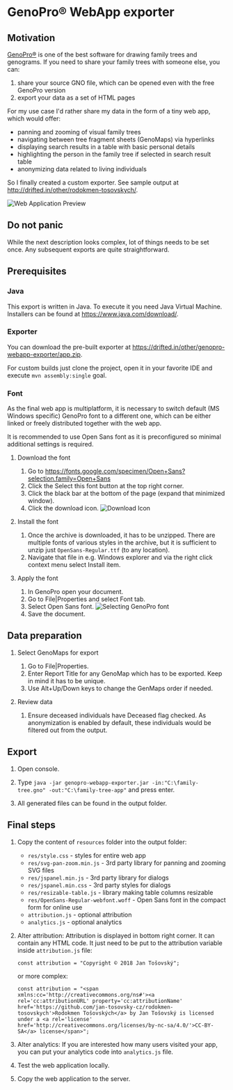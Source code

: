 # GenoPro® WebApp exporter

## Motivation

[GenoPro®](https://www.genopro.com/) is one of the best software for drawing family trees and genograms.
If you need to share your family trees with someone else, you can:
1. share your source GNO file, which can be opened even with the free GenoPro version
2. export your data as a set of HTML pages

For my use case I'd rather share my data in the form of a tiny web app, which would offer:
- panning and zooming of visual family trees
- navigating between tree fragment sheets (GenoMaps) via hyperlinks
- displaying search results in a table with basic personal details
- highlighting the person in the family tree if selected in search result table
- anonymizing data related to living individuals

So I finally created a custom exporter. See sample output at http://drifted.in/other/rodokmen-tosovskych/.

![Web Application Preview](https://drifted.in/other/genopro-webapp-exporter/web-app.png)

## Do not panic

While the next description looks complex, lot of things needs to be set once.
Any subsequent exports are quite straightforward.

## Prerequisites

### Java

This export is written in Java. To execute it you need Java Virtual Machine. Installers can be found at https://www.java.com/download/.

### Exporter

You can download the pre-built exporter at https://drifted.in/other/genopro-webapp-exporter/app.zip.

For custom builds just clone the project, open it in your favorite IDE and execute `mvn assembly:single` goal.

### Font

As the final web app is multiplatform, it is necessary to switch default (MS Windows specific)
GenoPro font to a different one, which can be either linked or freely distributed together with the web app.

It is recommended to use Open Sans font as it is preconfigured so minimal additional settings is required.

1. Download the font
    1. Go to https://fonts.google.com/specimen/Open+Sans?selection.family=Open+Sans
    2. Click the Select this font button at the top right corner.
    3. Click the black bar at the bottom of the page (expand that minimized window).
    4. Click the download icon.
       ![Download Icon](https://drifted.in/other/genopro-webapp-exporter/download-font.png)

2. Install the font
    1. Once the archive is downloaded, it has to be unzipped. There are multiple fonts of various styles
       in the archive, but it is sufficient to unzip just `OpenSans-Regular.ttf` (to any location).
    2. Navigate that file in e.g. Windows explorer and via the right click context menu select Install item.

3. Apply the font
    1. In GenoPro open your document.
    2. Go to File|Properties and select Font tab.
    3. Select Open Sans font.
       ![Selecting GenoPro font](https://drifted.in/other/genopro-webapp-exporter/genopro-font.png)
    4. Save the document.

## Data preparation

1. Select GenoMaps for export
    1. Go to File|Properties.
    2. Enter Report Title for any GenoMap which has to be exported. Keep in mind it has to be unique.
    3. Use Alt+Up/Down keys to change the GenMaps order if needed.

2. Review data
    1. Ensure deceased individuals have Deceased flag checked. As anonymization is enabled by default,
       these individuals would be filtered out from the output.

## Export
1. Open console.

2. Type `java -jar genopro-webapp-exporter.jar -in:"C:\family-tree.gno" -out:"C:\family-tree-app"` and press enter.

3. All generated files can be found in the output folder.

## Final steps

1. Copy the content of `resources` folder into the output folder:
    - `res/style.css` - styles for entire web app
    - `res/svg-pan-zoom.min.js` - 3rd party library for panning and zooming SVG files
    - `res/jspanel.min.js` - 3rd party library for dialogs
    - `res/jspanel.min.css` - 3rd party styles for dialogs
    - `res/resizable-table.js` - library making table columns resizable
    - `res/OpenSans-Regular-webfont.woff` - Open Sans font in the compact form for online use
    - `attribution.js` - optional attribution
    - `analytics.js` - optional analytics

2. Alter attribution:
   Attribution is displayed in bottom right corner. It can contain any HTML code.
   It just need to be put to the attribution variable inside `attribution.js` file:

   `const attribution = "Copyright © 2018 Jan Tošovský";`

   or more complex:

   `const attribution = "<span xmlns:cc='http://creativecommons.org/ns#'><a rel='cc:attributionURL' property='cc:attributionName' href='https://github.com/jan-tosovsky-cz/rodokmen-tosovskych'>Rodokmen Tošovských</a> by Jan Tošovský is licensed under a <a rel='license' href='http://creativecommons.org/licenses/by-nc-sa/4.0/'>CC-BY-SA</a> license</span>";`

3. Alter analytics:
   If you are interested how many users visited your app, you can put your analytics code into `analytics.js` file.

4. Test the web application locally.

5. Copy the web application to the server.
